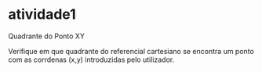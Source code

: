 # atividade1
Quadrante do Ponto XY

Verifique em que quadrante do referencial cartesiano se encontra um ponto com as corrdenas (x,y) introduzidas pelo utilizador.

